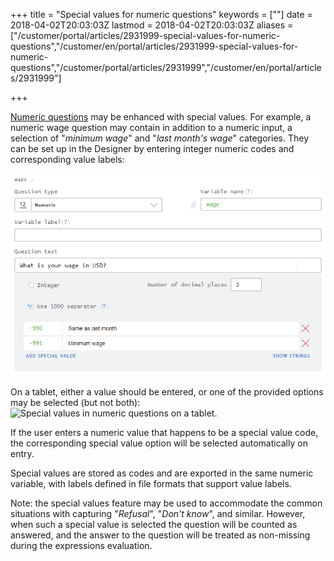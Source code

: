 ﻿+++
title = "Special values for numeric questions"
keywords = [""]
date = 2018-04-02T20:03:03Z
lastmod = 2018-04-02T20:03:03Z
aliases = ["/customer/portal/articles/2931999-special-values-for-numeric-questions","/customer/en/portal/articles/2931999-special-values-for-numeric-questions","/customer/portal/articles/2931999","/customer/en/portal/articles/2931999"]

+++

[Numeric
questions](http://support.mysurvey.solutions/customer/en/portal/articles/2468719)
may be enhanced with special values. For example, a numeric wage
question may contain in addition to a numeric input, a selection of
"*minimum wage*" and "*last month's wage*" categories. They can be set
up in the Designer by entering integer numeric codes and corresponding
value labels:  
  
![Special values in numeric questions](images/866610.png)  
  
On a tablet, either a value should be entered, or one of the provided
options may be selected (but not both):  
![Special values in numeric questions on a
tablet.](images/866611.png)  
  
If the user enters a numeric value that happens to be a special value
code, the corresponding special value option will be selected
automatically on entry.  
  
Special values are stored as codes and are exported in the same numeric
variable, with labels defined in file formats that support value
labels.  
  
<span class="underline">Note</span>: the special values feature may be
used to accommodate the common situations with capturing "*Refusal*",
"*Don't know*", and similar. However, when such a special value is
selected the question will be counted as answered, and the answer to the
question will be treated as non-missing during the expressions
evaluation.

